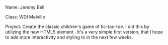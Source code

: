 Name: Jeremy Bell

Class: WDI Melville

Project: Create the classic children's game of tic-tac-toe. I did this by utilizing the new HTML5 element <canvas>. It's a very simple first version, that I hope to add more interactivity and styling to in the next few weeks.
